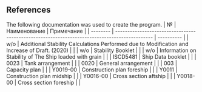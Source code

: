 ## References
The following documentation was used to create the program.
| №        | Наименование                                                                                  | Примечание |
| -------- | --------------------------------------------------------------------------------------------- | ---------- |
| w/o      | Additional Stability Calculations Performed due to Modification and Increase of Draft. (2020) |            |
| w/o      | Stability Booklet                                                                             |            |
| w/o      | Information on Stability of The Ship loaded with grain                                        |            |
| ISCD5481 | Ship Data booklet                                                                             |            |
| 0023     | Tank arrangement                                                                              |            |
| 0020     | General arrangement                                                                           |            |
| 003      | Capacity plan                                                                                 |            |
| Y0019-00 | Construction plan foreship                                                                    |            |
| Y0011    | Construction plan midship                                                                     |            |
| Y0016-00 | Cross section aftship                                                                         |            |
| Y0018-00 | Cross section foreship                                                                        |            |